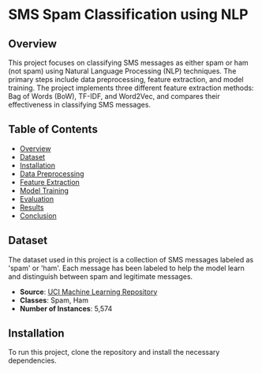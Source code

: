 # SMS Spam Classification using NLP

## Overview
This project focuses on classifying SMS messages as either spam or ham (not spam) using Natural Language Processing (NLP) techniques. The primary steps include data preprocessing, feature extraction, and model training. The project implements three different feature extraction methods: Bag of Words (BoW), TF-IDF, and Word2Vec, and compares their effectiveness in classifying SMS messages.

## Table of Contents
- [Overview](#overview)
- [Dataset](#dataset)
- [Installation](#installation)
- [Data Preprocessing](#data-preprocessing)
- [Feature Extraction](#feature-extraction)
- [Model Training](#model-training)
- [Evaluation](#evaluation)
- [Results](#results)
- [Conclusion](#conclusion)

## Dataset
The dataset used in this project is a collection of SMS messages labeled as 'spam' or 'ham'. Each message has been labeled to help the model learn and distinguish between spam and legitimate messages.

- **Source**: [UCI Machine Learning Repository](https://archive.ics.uci.edu/ml/datasets/sms+spam+collection)
- **Classes**: Spam, Ham
- **Number of Instances**: 5,574

## Installation
To run this project, clone the repository and install the necessary dependencies.


